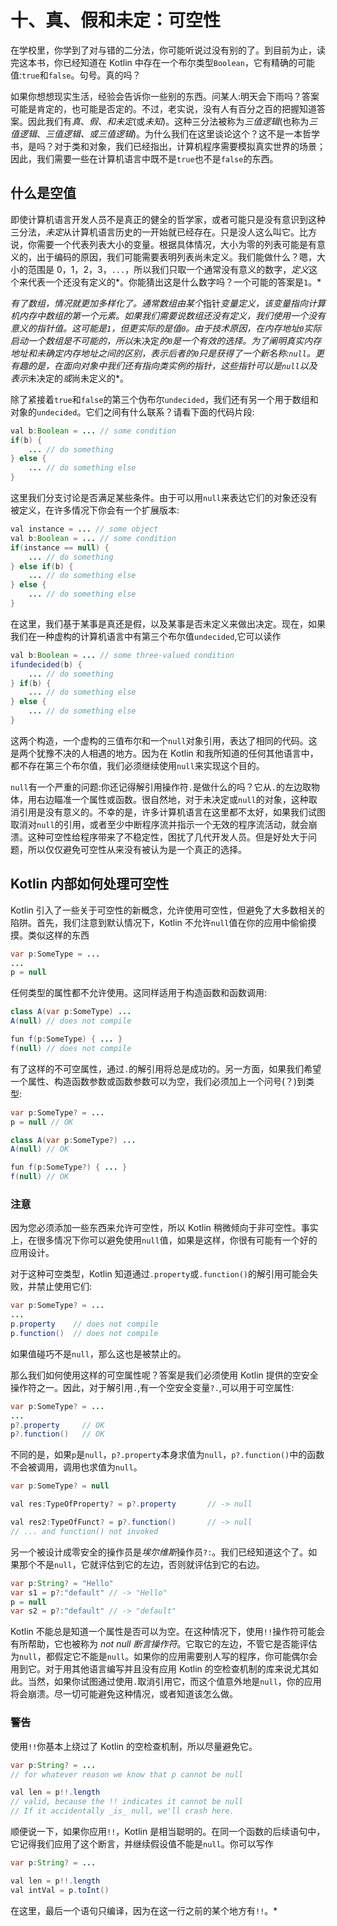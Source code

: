# 十、真、假和未定：可空性

在学校里，你学到了对与错的二分法，你可能听说过没有别的了。到目前为止，读完这本书，你已经知道在 Kotlin 中存在一个布尔类型`Boolean`，它有精确的可能值:`true`和`false`。句号。真的吗？

如果你想想现实生活，经验会告诉你一些别的东西。问某人:明天会下雨吗？答案可能是肯定的，也可能是否定的。不过，老实说，没有人有百分之百的把握知道答案。因此我们有*真*、*假、*和*未定*(或*未知*)。这种三分法被称为*三值逻辑*(也称为*三值逻辑*、*三值逻辑、*或*三值逻辑*)。为什么我们在这里谈论这个？这不是一本哲学书，是吗？对于类和对象，我们已经指出，计算机程序需要模拟真实世界的场景；因此，我们需要一些在计算机语言中既不是`true`也不是`false`的东西。

## 什么是空值

即使计算机语言开发人员不是真正的健全的哲学家，或者可能只是没有意识到这种三分法，*未定*从计算机语言历史的一开始就已经存在。只是没人这么叫它。比方说，你需要一个代表列表大小的变量。根据具体情况，大小为零的列表可能是有意义的，出于编码的原因，我们可能需要表明列表尚未定义。我们能做什么？嗯，大小的范围是 0，1，2，3，`...`，所以我们只取一个通常没有意义的数字，*定义*这个来代表一个还没有定义的*。你能猜出这是什么数字吗？一个可能的答案是`1`。*

 *有了数组，情况就更加多样化了。通常数组由某个*指针*变量定义，该变量指向计算机内存中数组的第一个元素。如果我们需要说数组还没有定义，我们使用一个没有意义的指针值。这可能是`1`，但更实际的是值`0`。由于技术原因，在内存地址`0`实际启动一个数组是不可能的，所以*未决定*的`0`是一个有效的选择。为了阐明真实内存地址和未确定内存地址之间的区别，表示后者的`0`只是获得了一个新名称:`null`。更有趣的是，在面向对象中我们还有指向类实例的指针，这些指针可以是`null`以及表示*未决定的*或*尚未定义的*。

除了紧接着`true`和`false`的第三个伪布尔`undecided`，我们还有另一个用于数组和对象的`undecided`。它们之间有什么联系？请看下面的代码片段:

```java
val b:Boolean = ... // some condition
if(b) {
    ... // do something
} else {
    ... // do something else
}

```

这里我们分支讨论是否满足某些条件。由于可以用`null`来表达它们的对象还没有被定义，在许多情况下你会有一个扩展版本:

```java
val instance = ... // some object
val b:Boolean = ... // some condition
if(instance == null) {
    ... // do something
} else if(b) {
    ... // do something else
} else {
    ... // do something else
}

```

在这里，我们基于某事是真还是假，以及某事是否未定义来做出决定。现在，如果我们在一种虚构的计算机语言中有第三个布尔值`undecided`,它可以读作

```java
val b:Boolean = ... // some three-valued condition
ifundecided(b) {
    ... // do something
} if(b) {
    ... // do something else
} else {
    ... // do something else
}

```

这两个构造，一个虚构的三值布尔和一个`null`对象引用，表达了相同的代码。这是两个犹豫不决的人相遇的地方。因为在 Kotlin 和我所知道的任何其他语言中，都不存在第三个布尔值，我们必须继续使用`null`来实现这个目的。

`null`有一个严重的问题:你还记得解引用操作符`.`是做什么的吗？它从`.`的左边取物体，用右边瞄准一个属性或函数。很自然地，对于未决定或`null`的对象，这种取消引用是没有意义的。不幸的是，许多计算机语言在这里都不太好，如果我们试图取消对`null`的引用，或者至少中断程序流并指示一个无效的程序流活动，就会崩溃。这种可空性给程序带来了不稳定性，困扰了几代开发人员。但是好处大于问题，所以仅仅避免可空性从来没有被认为是一个真正的选择。

## Kotlin 内部如何处理可空性

Kotlin 引入了一些关于可空性的新概念，允许使用可空性，但避免了大多数相关的陷阱。首先，我们注意到默认情况下，Kotlin 不允许`null`值在你的应用中偷偷摸摸。类似这样的东西

```java
var p:SomeType = ...
...
p = null

```

任何类型的属性都不允许使用。这同样适用于构造函数和函数调用:

```java
class A(var p:SomeType) ...
A(null) // does not compile

fun f(p:SomeType) { ... }
f(null) // does not compile

```

有了这样的不可空属性，通过`.`的解引用将总是成功的。另一方面，如果我们希望一个属性、构造函数参数或函数参数可以为空，我们必须加上一个问号(？)到类型:

```java
var p:SomeType? = ...
p = null // OK

class A(var p:SomeType?) ...
A(null) // OK

fun f(p:SomeType?) { ... }
f(null) // OK

```

### 注意

因为您必须添加一些东西来允许可空性，所以 Kotlin 稍微倾向于非可空性。事实上，在很多情况下你可以避免使用`null`值，如果是这样，你很有可能有一个好的应用设计。

对于这种可空类型，Kotlin 知道通过`.property`或`.function()`的解引用可能会失败，并禁止使用它们:

```java
var p:SomeType? = ...
...
p.property    // does not compile
p.function()  // does not compile

```

如果值碰巧不是`null`，那么这也是被禁止的。

那么我们如何使用这样的可空属性呢？答案是我们必须使用 Kotlin 提供的空安全操作符之一。因此，对于解引用`.`,有一个空安全变量`?.`,可以用于可空属性:

```java
var p:SomeType? = ...
...
p?.property     // OK
p?.function()   // OK

```

不同的是，如果`p`是`null`，`p?.property`本身求值为`null`，`p?.function()`中的函数不会被调用，调用也求值为`null`。

```java
var p:SomeType? = null

val res:TypeOfProperty? = p?.property       // -> null

val res2:TypeOfFunct? = p?.function()       // -> null
// ... and function() not invoked

```

另一个被设计成零安全的操作员是*埃尔维斯*操作员`?:`。我们已经知道这个了。如果那个不是`null`，它就评估到它的左边，否则就评估到它的右边。

```java
var p:String? = "Hello"
var s1 = p?:"default" // -> "Hello"
p = null
var s2 = p?:"default" // -> "default"

```

Kotlin 不能总是知道一个属性是否可以为空。在这种情况下，使用`!!`操作符可能会有所帮助，它也被称为 *not null 断言操作符*。它取它的左边，不管它是否能评估为`null`，都假定它不能是`null`。如果你的应用需要别人写的程序，你可能偶尔会用到它。对于用其他语言编写并且没有应用 Kotlin 的空检查机制的库来说尤其如此。当然，如果你试图通过使用`.`取消引用它，而这个值意外地是`null`，你的应用将会崩溃。尽一切可能避免这种情况，或者知道该怎么做。

### 警告

使用`!!`你基本上绕过了 Kotlin 的空检查机制，所以尽量避免它。

```java
var p:String? = ...
// for whatever reason we know that p cannot be null

val len = p!!.length
// valid, because the !! indicates it cannot be null
// If it accidentally _is_ null, we'll crash here.

```

顺便说一下，如果你应用`!!`，Kotlin 是相当聪明的。在同一个函数的后续语句中，它记得我们应用了这个断言，并继续假设值不能是`null`。你可以写作

```java
var p:String? = ...

val len = p!!.length
val intVal = p.toInt()

```

在这里，最后一个语句只编译，因为在这一行之前的某个地方有`!!`。*